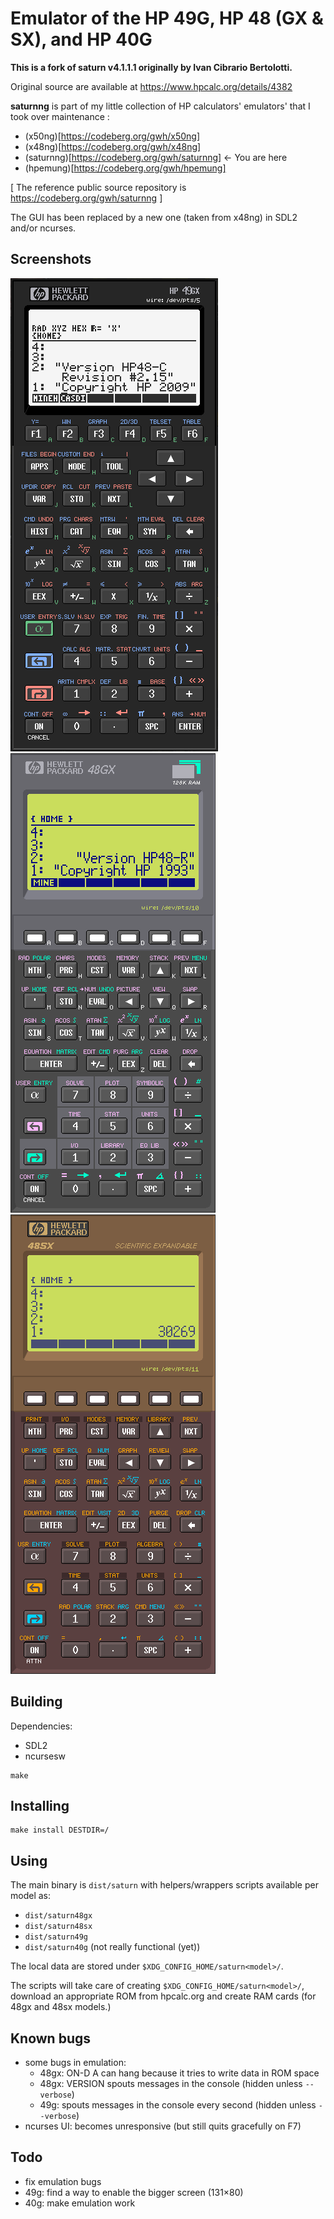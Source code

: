 # Emulator of the HP 49G, HP 48 (GX & SX), and HP 40G

**This is a fork of saturn v4.1.1.1 originally by Ivan Cibrario Bertolotti.**

Original source are available at https://www.hpcalc.org/details/4382

**saturnng** is part of my little collection of HP calculators' emulators' that I took over maintenance :

- (x50ng)[https://codeberg.org/gwh/x50ng]
- (x48ng)[https://codeberg.org/gwh/x48ng]
- (saturnng)[https://codeberg.org/gwh/saturnng] ← You are here
- (hpemung)[https://codeberg.org/gwh/hpemung]

[ The reference public source repository is https://codeberg.org/gwh/saturnng ]

The GUI has been replaced by a new one (taken from x48ng) in SDL2 and/or ncurses.

## Screenshots

![screenshot of saturn49g](./saturn49g.png?raw=true "screenshot of saturn49g")
![screenshot of saturn48gx](./saturn48gx.png?raw=true "screenshot of saturn48gx")
![screenshot of saturn48sx](./saturn48sx.png?raw=true "screenshot of saturn48sx")

## Building

Dependencies:
- SDL2
- ncursesw


``` shell
make
```

## Installing
``` shell
make install DESTDIR=/
```

## Using
The main binary is `dist/saturn` with helpers/wrappers scripts available per model as:
* `dist/saturn48gx`
* `dist/saturn48sx`
* `dist/saturn49g`
* `dist/saturn40g` (not really functional (yet))

The local data are stored under `$XDG_CONFIG_HOME/saturn<model>/`.

The scripts will take care of creating `$XDG_CONFIG_HOME/saturn<model>/`, download an appropriate ROM from hpcalc.org and create RAM cards (for 48gx and 48sx models.)

## Known bugs
- some bugs in emulation:
  - 48gx: ON-D A can hang because it tries to write data in ROM space
  - 48gx: VERSION spouts messages in the console (hidden unless `--verbose`)
  - 49g: spouts messages in the console every second (hidden unless `--verbose`)
- ncurses UI: becomes unresponsive (but still quits gracefully on F7)

## Todo
- fix emulation bugs
- 49g: find a way to enable the bigger screen (131×80)
- 40g: make emulation work
